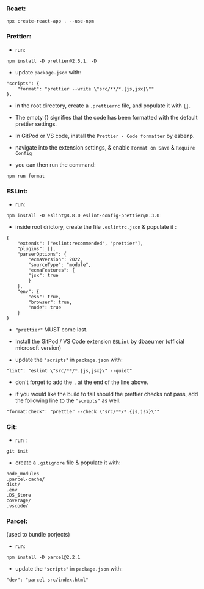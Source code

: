 ### React: 
```
npx create-react-app . --use-npm
```

### Prettier:
- run:
```
npm install -D prettier@2.5.1. -D
```

- update `package.json` with:
```
"scripts": {
    "format": "prettier --write \"src/**/*.{js,jsx}\""
},
```

- in the root directory, create a `.prettierrc` file, and populate it with `{}`.
 - The empty {} signifies that the code has been formatted with the default prettier settings.

- In GitPod or VS code, install the `Prettier - Code formatter` by esbenp.
 - navigate into the extension settings, & enable `Format on Save` & `Require Config`

- you can then run the command:
```
npm run format
```

### ESLint:

- run:
```
npm install -D eslint@8.8.0 eslint-config-prettier@8.3.0
```

- inside root drictory, create the file `.eslintrc.json` & populate it :
```
{
    "extends": ["eslint:recommended", "prettier"],
    "plugins": [],
    "parserOptions": {
        "ecmaVersion": 2022,
        "sourceType": "module",
        "ecmaFeatures": {
        "jsx": true
        }
    },
    "env": {
        "es6": true,
        "browser": true,
        "node": true
    }
}
```
 - `"prettier"` MUST come last.

- Install the GitPod / VS Code extension `ESLint` by dbaeumer (official microsoft version)

- update the `"scripts"` in `package.json` with:
```
"lint": "eslint \"src/**/*.{js,jsx}\" --quiet"
```
 - don't forget to add the `,` at the end of the line above.

- if you would like the build to fail should the prettier checks not pass, add the following line to the `"scripts"` as well:
```
"format:check": "prettier --check \"src/**/*.{js,jsx}\""
```

### Git:
- run :
```
git init
```

- create a `.gitignore` file & populate it with:
```
node_modules
.parcel-cache/
dist/
.env
.DS_Store
coverage/
.vscode/
```

### Parcel:
(used to bundle porjects)

- run:
```
npm install -D parcel@2.2.1
```

- update the `"scripts"` in `package.json` with:
```
"dev": "parcel src/index.html"
```

